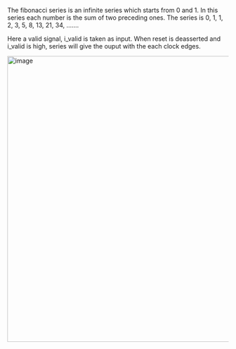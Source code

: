 The fibonacci series is an infinite series which starts from 0 and 1. In this series each number is the sum of two preceding ones. 
The series is 0, 1, 1, 2, 3, 5, 8, 13, 21, 34, .......

Here a valid signal, i_valid is taken as input. When reset is deasserted and i_valid is high, series will give the ouput with the each clock edges. 

<img width="650" alt="image" src="https://github.com/user-attachments/assets/189712e7-1d65-4c10-8425-81b9b91428d0">
